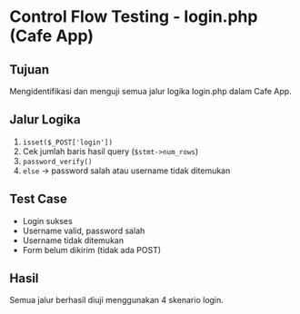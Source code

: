 # Control Flow Testing - login.php (Cafe App)

## Tujuan
Mengidentifikasi dan menguji semua jalur logika login.php dalam Cafe App.

## Jalur Logika
1. `isset($_POST['login'])`
2. Cek jumlah baris hasil query (`$stmt->num_rows`)
3. `password_verify()`
4. `else` → password salah atau username tidak ditemukan

## Test Case
- Login sukses
- Username valid, password salah
- Username tidak ditemukan
- Form belum dikirim (tidak ada POST)

## Hasil
Semua jalur berhasil diuji menggunakan 4 skenario login.
